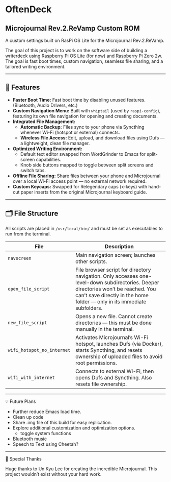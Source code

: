 # OftenDeck

## Microjournal Rev.2.ReVamp Custom ROM

A custom settings built on RasPi OS Lite for the Microjournal Rev.2.ReVamp.

The goal of this project is to work on the software side of building a writerdeck using Raspberry Pi OS Lite (for now) and Raspberry Pi Zero 2w. The goal is fast boot times, custom navigation, seamless file sharing, and a tailored writing environment.

---

## 🚀 Features

- **Faster Boot Time:** Fast boot time by disabling unused features. (Bluetooth, Audio Drivers, etc.)
- **Custom Navigation Menu:** Built with `whiptail` (used by `raspi-config`), featuring its own file navigation for opening and creating documents.
- **Integrated File Management:**
  - **Automatic Backup:** Files sync to your phone via Syncthing whenever Wi-Fi (hotspot or external) connects.
  - **Wireless File Access:** Edit, upload, and download files using Dufs — a lightweight, clean file manager.
- **Optimized Writing Environment:**
  - Default text editor swapped from WordGrinder to Emacs for split-screen capabilities.
  - Knob side buttons mapped to toggle between split screens and switch tabs.
- **Offline File Sharing:** Share files between your phone and Microjournal over a local Wi-Fi access point — no external network required.
- **Custom Keycaps:** Swapped for Relegendary caps (x-keys) with hand-cut paper inserts from the original Microjournal keyboard guide.

---

## 🗂 File Structure

All scripts are placed in `/usr/local/bin/` and must be set as executables to run from the terminal.

| File           | Description                                                                 |
|----------------|-----------------------------------------------------------------------------|
| `navscreen`    | Main navigation screen; launches other scripts.                             |
| `open_file_script`    | File browser script for directory navigation. Only accesses one-level-down subdirectories. Deeper directories won’t be reached. You can’t save directly in the home folder — only in its immediate subfolders. |
| `new_file_script`     | Opens a new file. Cannot create directories — this must be done manually in the terminal. |
| `wifi_hotspot_no_internet` | Activates Microjournal’s Wi-Fi hotspot, launches Dufs (via Docker), starts Syncthing, and resets ownership of uploaded files to avoid root permissions. |
| `wifi_with_internet`| Connects to external Wi-Fi, then opens Dufs and Syncthing. Also resets file ownership. |
---

💡 Future Plans

- Further reduce Emacs load time.
- Clean up code
- Share .img file of this build for easy replication.
- Explore additional customization and optimization options.
   - toggle system functions
- Bluetooth music
- Speech to Text using Cheetah?
---

🖤 Special Thanks

Huge thanks to Un Kyu Lee for creating the incredible Microjournal. This project wouldn’t exist without your hard work.

